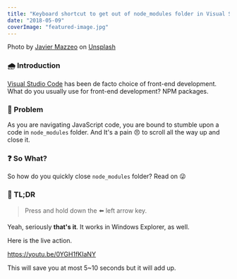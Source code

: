 ```yaml
---
title: "Keyboard shortcut to get out of node_modules folder in Visual Studio Code"
date: "2018-05-09"
coverImage: "featured-image.jpg"
---
```


Photo by [Javier Mazzeo](https://unsplash.com/photos/GTXvpZ2eTdA?utm_source=unsplash&utm_medium=referral&utm_content=creditCopyText) on [Unsplash](https://unsplash.com/search/photos/sloth?utm_source=unsplash&utm_medium=referral&utm_content=creditCopyText)

### 🌧️ Introduction

[Visual Studio Code](https://code.visualstudio.com/) has been de facto choice of front-end development. What do you usually use for front-end development? NPM packages.

### 🤔 Problem

As you are navigating JavaScript code, you are bound to stumble upon a code in `node_modules` folder. And It's a pain 😠 to scroll all the way up and close it.

### ❓ So What?

So how do you quickly close `node_modules` folder? Read on 😜

### 📜 TL;DR

> Press and hold down the ⬅️ left arrow key.

Yeah, seriously **that's it**. It works in Windows Explorer, as well.

Here is the live action.

https://youtu.be/0YGH1fKIaNY

This will save you at most 5~10 seconds but it will add up.
